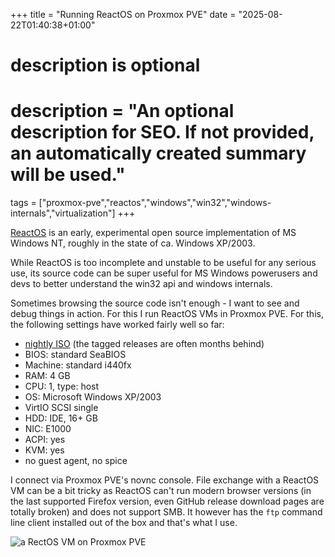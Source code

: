+++
title = "Running ReactOS on Proxmox PVE"
date = "2025-08-22T01:40:38+01:00"

#
# description is optional
#
# description = "An optional description for SEO. If not provided, an automatically created summary will be used."

tags = ["proxmox-pve","reactos","windows","win32","windows-internals","virtualization"]
+++

[ReactOS](https://reactos.org/) is an early, experimental open source implementation of MS Windows NT, roughly in the state of ca. Windows XP/2003.

While ReactOS is too incomplete and unstable to be useful for any serious use, its source code can be super useful for MS Windows powerusers and devs to better understand the win32 api and windows internals.

Sometimes browsing the source code isn't enough - I want to see and debug things in action. For this I run ReactOS VMs in Proxmox PVE. For this, the following settings have worked fairly well so far:

- [nightly ISO](https://reactos.org/getbuilds/) (the tagged releases are often months behind)
- BIOS: standard SeaBIOS
- Machine: standard i440fx
- RAM: 4 GB
- CPU: 1, type: host
- OS: Microsoft Windows XP/2003
- VirtIO SCSI single
- HDD: IDE, 16+ GB
- NIC: E1000
- ACPI: yes
- KVM: yes
- no guest agent, no spice

I connect via Proxmox PVE's novnc console. File exchange with a ReactOS VM can be a bit tricky as ReactOS can't run modern browser versions (in the last supported Firefox version, even GitHub release download pages are totally broken) and does not support SMB. It however has the `ftp` command line client installed out of the box and that's what I use.

![a RectOS VM on Proxmox PVE](/images/running-reactos-on-proxmox-pve/reactos_proxmox-pve.png)